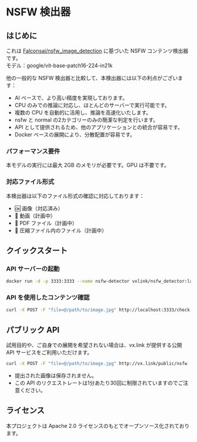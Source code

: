 # NSFW 検出器

## はじめに

これは [Falconsai/nsfw_image_detection](https://huggingface.co/Falconsai/nsfw_image_detection) に基づいた NSFW コンテンツ検出器です。  
モデル：google/vit-base-patch16-224-in21k

他の一般的な NSFW 検出器と比較して、本検出器には以下の利点がございます：

* AI ベースで、より高い精度を実現しております。
* CPU のみでの推論に対応し、ほとんどのサーバーで実行可能です。
* 複数の CPU を自動的に活用し、推論を高速化いたします。
* nsfw と normal の2カテゴリーのみの簡潔な判定を行います。
* API として提供されるため、他のアプリケーションとの統合が容易です。
* Docker ベースの展開により、分散配置が容易です。

### パフォーマンス要件

本モデルの実行には最大 2GB のメモリが必要です。GPU は不要です。

### 対応ファイル形式

本検出器は以下のファイル形式の確認に対応しております：

* 🆗 画像（対応済み）
* 📅 動画（計画中）
* 📅 PDF ファイル（計画中）
* 📅 圧縮ファイル内のファイル（計画中）

## クイックスタート

### API サーバーの起動

```bash
docker run -d -p 3333:3333 --name nsfw-detector vxlink/nsfw_detector:latest
```

### API を使用したコンテンツ確認

```bash
curl -X POST -F "file=@/path/to/image.jpg" http://localhost:3333/check
```

## パブリック API

試用目的や、ご自身での展開を希望されない場合は、vx.link が提供する公開 API サービスをご利用いただけます。

```bash
curl -X POST -F "file=@/path/to/image.jpg" http://vx.link/public/nsfw
```

* 提出された画像は保存されません。
* この API のリクエストレートは1分あたり30回に制限されていますのでご注意ください。

## ライセンス

本プロジェクトは Apache 2.0 ライセンスのもとでオープンソース化されております。
